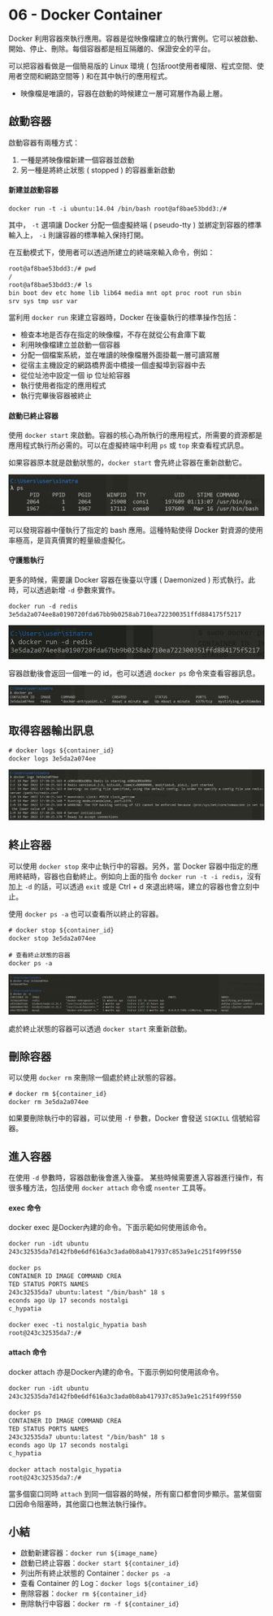 # 06 - Docker Container
Docker 利用容器來執行應用。容器是從映像檔建立的執行實例。它可以被啟動、開始、停止、刪除。每個容器都是相互隔離的、保證安全的平台。

可以把容器看做是一個簡易版的 Linux 環境 ( 包括root使用者權限、程式空間、使用者空間和網路空間等 ) 和在其中執行的應用程式。

* 映像檔是唯讀的，容器在啟動的時候建立一層可寫層作為最上層。

## 啟動容器
啟動容器有兩種方式：
1. 一種是將映像檔新建一個容器並啟動
2. 另一種是將終止狀態 ( stopped ) 的容器重新啟動

#### 新建並啟動容器
```docker
docker run -t -i ubuntu:14.04 /bin/bash root@af8bae53bdd3:/#
```
其中， `-t` 選項讓 Docker 分配一個虛擬終端 ( pseudo-tty ) 並綁定到容器的標準輸入上， `-i` 則讓容器的標準輸入保持打開。

在互動模式下，使用者可以透過所建立的終端來輸入命令，例如：

```docker
root@af8bae53bdd3:/# pwd
/
root@af8bae53bdd3:/# ls
bin boot dev etc home lib lib64 media mnt opt proc root run sbin
srv sys tmp usr var
```

當利用 `docker run` 來建立容器時，Docker 在後臺執行的標準操作包括：
* 檢查本地是否存在指定的映像檔，不存在就從公有倉庫下載
* 利用映像檔建立並啟動一個容器
* 分配一個檔案系統，並在唯讀的映像檔層外面掛載一層可讀寫層
* 從宿主主機設定的網路橋界面中橋接一個虛擬埠到容器中去
* 從位址池中設定一個 ip 位址給容器
* 執行使用者指定的應用程式
* 執行完畢後容器被終止

#### 啟動已終止容器
使用 `docker start` 來啟動。容器的核心為所執行的應用程式，所需要的資源都是應用程式執行所必需的。可以在虛擬終端中利用 `ps` 或 `top` 來查看程式訊息。

如果容器原本就是啟動狀態的，`docker start` 會先終止容器在重新啟動它。

![](/images/docker/6-1.png)

可以發現容器中僅執行了指定的 bash 應用。這種特點使得 Docker 對資源的使用率極高，是貨真價實的輕量級虛擬化。

#### 守護態執行
更多的時候，需要讓 Docker 容器在後臺以守護 ( Daemonized ) 形式執行。此時，可以透過新增 `-d` 參數來實作。
```docker
docker run -d redis
3e5da2a074ee8a0190720fda67bb9b0258ab710ea722300351ffd884175f5217
```

![](/images/docker/6-2.png)

容器啟動後會返回一個唯一的 id，也可以透過 `docker ps` 命令來查看容器訊息。

![](/images/docker/6-3.png)

## 取得容器輸出訊息
```docker
# docker logs ${container_id}
docker logs 3e5da2a074ee
```
![](/images/docker/6-4.png)

## 終止容器
可以使用 `docker stop` 來中止執行中的容器。另外，當 Docker 容器中指定的應用終結時，容器也自動終止。例如向上面的指令 `docker run -t -i redis`，沒有加上 `-d` 的話，可以透過 `exit` 或是 Ctrl + d 來退出終端，建立的容器也會立刻中止。

使用 `docker ps -a` 也可以查看所以終止的容器。
```docker
# docker stop ${container_id}
docker stop 3e5da2a074ee

# 查看終止狀態的容器
docker ps -a
```

![](/images/docker/6-5.png)

處於終止狀態的容器可以透過 `docker start` 來重新啟動。

## 刪除容器
可以使用 `docker rm` 來刪除一個處於終止狀態的容器。
```docker
# docker rm ${container_id}
docker rm 3e5da2a074ee
```

如果要刪除執行中的容器，可以使用 `-f` 參數，Docker 會發送 `SIGKILL` 信號給容器。

## 進入容器
在使用 `-d` 參數時，容器啟動後會進入後臺。 某些時候需要進入容器進行操作，有很多種方法，包括使用 `docker attach` 命令或 `nsenter` 工具等。

#### exec 命令
docker exec 是Docker內建的命令。下面示範如何使用該命令。
```docker
docker run -idt ubuntu
243c32535da7d142fb0e6df616a3c3ada0b8ab417937c853a9e1c251f499f550

docker ps
CONTAINER ID IMAGE COMMAND CREA
TED STATUS PORTS NAMES
243c32535da7 ubuntu:latest "/bin/bash" 18 s
econds ago Up 17 seconds nostalgi
c_hypatia

docker exec -ti nostalgic_hypatia bash
root@243c32535da7:/#
```

#### attach 命令
docker attach 亦是Docker內建的命令。下面示例如何使用該命令。
```docker
docker run -idt ubuntu
243c32535da7d142fb0e6df616a3c3ada0b8ab417937c853a9e1c251f499f550

docker ps
CONTAINER ID IMAGE COMMAND CREA
TED STATUS PORTS NAMES
243c32535da7 ubuntu:latest "/bin/bash" 18 s
econds ago Up 17 seconds nostalgi
c_hypatia

docker attach nostalgic_hypatia
root@243c32535da7:/#
```

當多個窗口同時 `attach` 到同一個容器的時候，所有窗口都會同步顯示。當某個窗口因命令阻塞時，其他窗口也無法執行操作。


## 小結
* 啟動新建容器：`docker run ${image_name}`
* 啟動已終止容器：`docker start ${container_id}`
* 列出所有終止狀態的 Container：`docker ps -a`
* 查看 Container 的 Log：`docker logs ${container_id}`
* 刪除容器：`docker rm ${container_id}`
* 刪除執行中容器：`docker rm -f ${container_id}`
